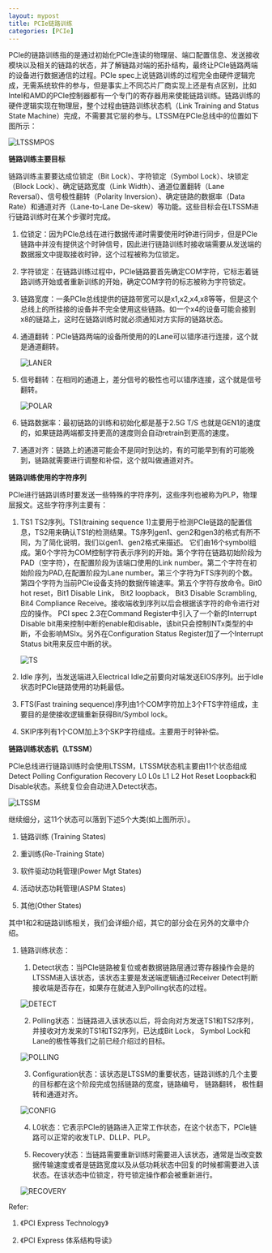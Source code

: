 ```yaml
---
layout: mypost
title: PCIe链路训练
categories: [PCIe]
---
```


PCIe的链路训练指的是通过初始化PCIe连读的物理层、端口配置信息、发送接收模块以及相关的链路的状态，并了解链路对端的拓扑结构，最终让PCIe链路两端的设备进行数据通信的过程。PCIe spec上说链路训练的过程完全由硬件逻辑完成，无需系统软件的参与，但是事实上不同芯片厂商实现上还是有点区别，比如Intel和AMD的PCIe控制器都有一个专门的寄存器用来使能链路训练。链路训练的硬件逻辑实现在物理层，整个过程由链路训练状态机（Link Training and Status State Machine）完成，不需要其它层的参与。LTSSM在PCIe总线中的位置如下图所示：

![LTSSMPOS](LTSSMPOS.png)

**链路训练主要目标**

链路训练主要要达成位锁定（Bit Lock）、字符锁定（Symbol Lock）、块锁定（Block Lock）、确定链路宽度（Link Width）、通道位置翻转（Lane Reversal）、信号极性翻转（Polarity Inversion）、确定链路的数据率（Data Rate）和通道对齐（Lane-to-Lane De-skew）等功能。这些目标会在LTSSM进行链路训练时在某个步骤时完成。

1. 位锁定：因为PCIe总线在进行数据传递时需要使用时钟进行同步，但是PCIe链路中并没有提供这个时钟信号，因此进行链路训练时接收端需要从发送端的数据报文中提取接收时钟，这个过程被称为位锁定。

2. 字符锁定：在链路训练过程中，PCIe链路要首先确定COM字符，它标志着链路训练开始或者重新训练的开始，确定COM字符的标志被称为字符锁定。

3. 链路宽度：一条PCIe总线提供的链路带宽可以是x1,x2,x4,x8等等，但是这个总线上的所挂接的设备并不完全使用这些链路。如一个x4的设备可能会接到x8的链路上，这时在链路训练时就必须通知对方实际的链路状态。

4. 通道翻转：PCIe链路两端的设备所使用的的Lane可以错序进行连接，这个就是通道翻转。

    ![LANER](LANER.png)

5. 信号翻转：在相同的通道上，差分信号的极性也可以错序连接，这个就是信号翻转。

    ![POLAR](POLAR.png)

6. 链路数据率：最初链路的训练和初始化都是基于2.5G T/S 也就是GEN1的速度的，如果链路两端都支持更高的速度则会自动retrain到更高的速度。

7. 通道对齐：链路上的通道可能会不是同时到达的，有的可能早到有的可能晚到，链路就需要进行调整和补偿，这个就叫做通道对齐。

**链路训练使用的字符序列**

PCIe进行链路训练时要发送一些特殊的字符序列，这些序列也被称为PLP，物理层报文。这些字符序列主要有：
1.  TS1 TS2序列。TS1(training sequence 1)主要用于检测PCIe链路的配置信息，TS2用来确认TS1的检测结果。TS序列gen1、gen2和gen3的格式有所不同，为了简化说明，我们以gen1、gen2格式来描述。
    它们由16个symbol组成。第0个字符为COM控制字符表示序列的开始。第个字符在链路初始阶段为PAD（空字符），在配置阶段为该端口使用的Link number。第二个字符在初始阶段为PAD,在配置阶段为Lane number。第三个字符为FTS序列的个数。第四个字符为当前PCIe设备支持的数据传输速率。第五个字符存放命令。Bit0 hot reset，Bit1 Disable Link， Bit2 loopback， Bit3 Disable Scrambling, Bit4 Compliance Receive。接收端收到序列以后会根据该字符的命令进行对应的操作。
    PCI spec 2.3在Command Register中引入了一个新的Interrupt Disable bit用来控制中断的enable和disable，该bit只会控制INTx类型的中断，不会影响MSIx。另外在Configuration Status Register加了一个Interrupt Status bit用来反应中断的状。

    ![TS](TS.png)

2.  Idle 序列，当发送端进入Electrical Idle之前要向对端发送EIOS序列。出于Idle状态时PCIe链路使用的功耗最低。

3. 	FTS(Fast training sequence)序列由1个COM字符加上3个FTS字符组成，主要目的是使接收逻辑重新获得Bit/Symbol lock。

4. SKIP序列有1个COM加上3个SKP字符组成。主要用于时钟补偿。

**链路训练状态机（LTSSM）**

PCIe总线进行链路训练时会使用LTSSM，LTSSM状态机主要由11个状态组成Detect Polling Configuration Recovery L0 L0s L1 L2 Hot Reset Loopback和Disable状态。系统复位会自动进入Detect状态。

![LTSSM](LTSSM.png)

继续细分，这11个状态可以落到下述5个大类(如上图所示）。
1. 链路训练 (Training States)

2. 重训练(Re-Training State)

3. 软件驱动功耗管理(Power Mgt States)

4. 活动状态功耗管理(ASPM States)

5. 其他(Other States)

其中1和2和链路训练相关，我们会详细介绍，其它的部分会在另外的文章中介绍。
1. 链路训练状态：
    1. Detect状态：当PCIe链路被复位或者数据链路层通过寄存器操作会是的LTSSM进入该状态，该状态主要是发送端逻辑通过Receiver Detect判断接收端是否存在，如果存在就进入到Polling状态的过程。

    ![DETECT](DETECT.png)
    
    2. Polling状态：当链路进入该状态以后，将会向对方发送TS1和TS2序列，并接收对方发来的TS1和TS2序列，已达成Bit Lock， Symbol Lock和Lane的极性等我们之前已经介绍过的目标。

    ![POLLING](POLLING.png)

    3. Configuration状态：该状态是LTSSM的重要状态，链路训练的几个主要的目标都在这个阶段完成包括链路的宽度，链路编号， 链路翻转， 极性翻转和通道对齐。
    
    ![CONFIG](CONFIG.png)

    4. L0状态：它表示PCIe的链路进入正常工作状态，在这个状态下，PCIe链路可以正常的收发TLP、DLLP、PLP。

    5. Recovery状态：当链路需要重新训练时需要进入该状态，通常是当改变数据传输速度或者是链路宽度以及从低功耗状态中回复的时候都需要进入该状态。在该状态中位锁定，符号锁定操作都会被重新进行。
    
    ![RECOVERY](RECOVERY.png)

Refer:

1. 《PCI Express Technology》

2. 《PCI Express 体系结构导读》